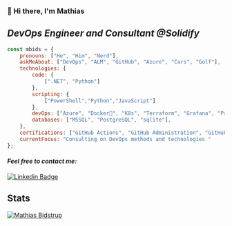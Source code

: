 ### 👋 Hi there, I'm Mathias 

## ___DevOps Engineer and Consultant @Solidify___ 

```javascript
const mbids = {
    pronouns: ["He", "Him", "Nerd"],
    askMeAbout: ["DevOps", "ALM", "GitHub", "Azure", "Cars", "Golf"],
    technologies: {
        code: {
            [".NET", "Python"]
        },
        scripting: {
            ["PowerShell","Python","JavaScript"]
        },
        devOps: ["Azure", "Docker🐳", "K8s", "Terraform", "Grafana", "Prometheus", "Helm", "GH Actions" ],
        databases: ["MSSQL", "PostgreSQL", "sqlite"],
    },
    certifications: ["GitHub Actions", "GitHub Administration", "GitHub Advanced Security", "AZ-900"],
    currentFocus: "Consulting on DevOps methods and technologies "
};
```


#### ___Feel free to contact me:___
[![Linkedin Badge](https://img.shields.io/badge/-MathiasBidstrup-blue?style=flat-square&logo=Linkedin&logoColor=white&link=https://www.linkedin.com/in/mathiasbidstrup/)](https://www.linkedin.com/in/mathiasbidstrup/) 



## __Stats__

[![Mathias Bidstrup](https://github-readme-stats.vercel.app/api?username=mbids&show_icons=true&count_private=true&theme=dark)](https://https://github.com/mbids)

